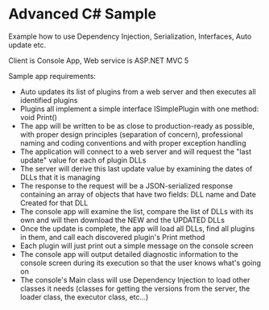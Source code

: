 # Advanced C# Sample
Example how to use Dependency Injection, Serialization, Interfaces, Auto update etc.

Client is Console App, Web service is ASP.NET MVC 5

Sample app requirements: 
- Auto updates its list of plugins from a web server and then executes all identified plugins
- Plugins all implement a simple interface ISimplePlugin with one method: void Print()
- The app will be written to be as close to production-ready as possible, with proper design principles (separation
of concern), professional naming and coding conventions and with proper exception handling
- The application will connect to a web server and will request the "last update" value for each of plugin DLLs
- The server will derive this last update value by examining the dates of DLLs that it is managing
- The response to the request will be a JSON-serialized response containing an array of objects that have two
fields: DLL name and Date Created for that DLL
- The console app will examine the list, compare the list of DLLs with its own and will then download the NEW and
the UPDATED DLLs
- Once the update is complete, the app will load all DLLs, find all plugins in them, and call each discovered plugin's
Print method
- Each plugin will just print out a simple message on the console screen
- The console app will output detailed diagnostic information to the console screen during its execution so that
the user knows what's going on
- The console's Main class will use Dependency Injection to load other classes it needs (classes
for getting the versions from the server, the loader class, the executor class, etc...)


